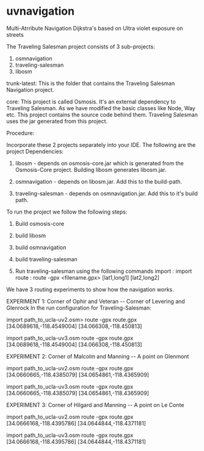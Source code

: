 uvnavigation
============

Multi-Atrribute Navigation Dijkstra's based on Ultra violet exposure on streets

The Traveling Salesman project consists of 3 sub-projects:
1. osmnavigation
2. traveling-salesman
3. libosm

trunk-latest: 
This is the folder that contains the Traveling Salesman Navigation project.

core:
This project is called Osmosis. It's an external dependency to Traveling Salesman. As we have modified the basic classes like Node, Way etc. This project contains the source code behind them. Traveling Salesman uses the jar generated from this project.

Procedure:

Incorporate these 2 projects separately into your IDE.
The following are the project Dependencies:

1. libosm - depends on osmosis-core.jar which is generated from the Osmosis-Core project. Building libosm generates libosm.jar.

2. osmnavigation - depends on libosm.jar. Add this to the build-path.

3. traveling-salesman - depends on osmnavigation.jar. Add this to it's build path.

To run the project we follow the following steps:
1. Build osmosis-core
2. build libosm
3. build osmnavigation
4. build traveling-salesman

5. Run traveling-salesman using the following commands
import : import <path to the OSM file>
route : route -gpx <filename.gpx> [lat1,long1] [lat2,long2]

We have 3 routing experiments to show how the navigation works.

EXPERIMENT 1:
Corner of Ophir and Veteran -- Corner of Levering and Glenrock
In the run configuration for Traveling-Salesman:

import path_to_ucla-uv2.osm>
route -gpx route.gpx [34.0689618,-118.4549004] [34.066308,-118.450813]

import path_to_ucla-uv3.osm
route -gpx route.gpx [34.0689618,-118.4549004] [34.066308,-118.450813]


EXPERIMENT 2:
Corner of Malcolm and Manning -- A point on Glenmont

import path_to_ucla-uv2.osm
route -gpx route.gpx [34.0660665,-118.4385079] [34.0654861,-118.4365909]

import path_to_ucla-uv3.osm
route -gpx route.gpx [34.0660665,-118.4385079] [34.0654861,-118.4365909]


EXPERIMENT 3:
Corner of Hilgard and Manning -- A point on Le Conte

import path_to_ucla-uv2.osm
route -gpx route.gpx [34.0666168,-118.4395786] [34.0644844,-118.4371181]

import path_to_ucla-uv3.osm
route -gpx route.gpx [34.0666168,-118.4395786] [34.0644844,-118.4371181]

